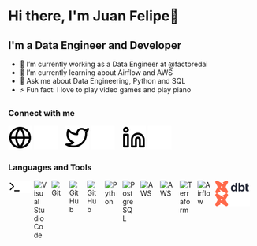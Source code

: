 # Hi there, I'm Juan Felipe👋

## I'm a Data Engineer and Developer

- 🔭 I’m currently working as a Data Engineer at @factoredai
- 🌱 I’m currently learning about Airflow and AWS
- 💬 Ask me about Data Engineering, Python and SQL
- ⚡ Fun fact: I love to play video games and play piano
<!--
- 👯 I’m looking to collaborate on ...
- 🤔 I’m looking for help with ...
- 📫 How to reach me: ...
- 😄 Pronouns: ...
  -->

### Connect with me

[![website](./img/globe-light.svg)](https://jfgomez.me#gh-light-mode-only)
[![website](./img/globe-dark.svg)](https://jfgomez.me#gh-dark-mode-only)
&nbsp;&nbsp;
[![website](./img/twitter-light.svg)](https://twitter.com/jfgomez0912#gh-light-mode-only)
[![website](./img/twitter-dark.svg)](https://twitter.com/jfgomez0912#gh-dark-mode-only)
&nbsp;&nbsp;
[![website](./img/linkedin-light.svg)](https://www.linkedin.com/in/jfgomez0912#gh-light-mode-only)
[![website](./img/linkedin-dark.svg)](https://www.linkedin.com/in/jfgomez0912#gh-dark-mode-only)

### Languages and Tools

[<img align="left" alt="Terminal" width="26px" src="./img/terminal-light.svg" />](https://jfgomez.me#gh-light-mode-only)
[<img align="left" alt="Terminal" width="26px" src="./img/terminal-dark.svg" />](https://jfgomez.me#gh-dark-mode-only)
[<img align="left" alt="Visual Studio Code" width="26px" src="https://cdn.jsdelivr.net/gh/devicons/devicon/icons/vscode/vscode-original.svg" style="padding-right:10px;" />][website]
[<img align="left" alt="Git" width="26px" src="https://cdn.jsdelivr.net/gh/devicons/devicon/icons/git/git-original.svg" style="padding-right:10px;" />][website]
[<img align="left" alt="GitHub" width="26px" src="https://user-images.githubusercontent.com/3369400/139447912-e0f43f33-6d9f-45f8-be46-2df5bbc91289.png" style="padding-right:10px;" />](https://jfgomez.me#gh-dark-mode-only)
[<img align="left" alt="GitHub" width="26px" src="https://user-images.githubusercontent.com/3369400/139448065-39a229ba-4b06-434b-bc67-616e2ed80c8f.png" style="padding-right:10px;" />](https://jfgomez.me#gh-light-mode-only)
[<img align="left" alt="Python" width="26px" src="https://upload.wikimedia.org/wikipedia/commons/thumb/c/c3/Python-logo-notext.svg/640px-Python-logo-notext.svg.png" style="padding-right:10px;" />][website]
[<img align="left" alt="PostgreSQL" width="26px" src="https://upload.wikimedia.org/wikipedia/commons/thumb/2/29/Postgresql_elephant.svg/800px-Postgresql_elephant.svg.png" style="padding-right:10px;" />][website]
[<img align="left" alt="AWS" width="30px" src="https://unicollect.io/unicollect_files/11f68582-7aa3-412a-aa57-794bc1ca2251.png" style="padding-right:10px;" />](https://jfgomez.me#gh-light-mode-only)
[<img align="left" alt="AWS" width="30px" src="http://conisoft.org/2018/public/images/logos/aws.png" style="padding-right:10px;" />](https://jfgomez.me#gh-dark-mode-only)
[<img align="left" alt="Terraform" width="26px" src="https://dashboard.snapcraft.io/site_media/appmedia/2019/11/terraform.png" style="padding-right:10px;" />][website]
[<img align="left" alt="Airflow" width="26px" src="https://gdm-catalog-fmapi-prod.imgix.net/ProductLogo/d512cea8-6fde-4b68-93dd-e4649d60d02e.png?auto=format&q=50&w=90&h=90&fit=max&dpr=3" style="padding-right:10px;" />][website]
[<img align="left" alt="dbt" height="26px" src="./img/dbt-light.svg" style="padding-right:10px;" />](https://jfgomez.me#gh-light-mode-only)
[<img align="left" alt="dbt" height="26px" src="./img/dbt-dark.svg" style="padding-right:10px;" />](https://jfgomez.me#gh-dark-mode-only)

[website]: https://jfgomez.me
